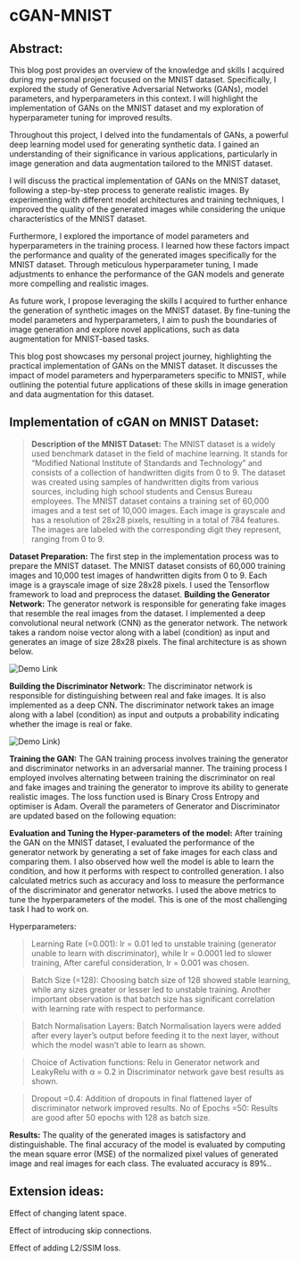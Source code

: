 # cGAN-MNIST
## Abstract:
This blog post provides an overview of the knowledge and skills I acquired during my personal project focused on the MNIST dataset. Specifically, I explored the study of Generative Adversarial Networks (GANs), model parameters, and hyperparameters in this context. I will highlight the implementation of GANs on the MNIST dataset and my exploration of hyperparameter tuning for improved results.

Throughout this project, I delved into the fundamentals of GANs, a powerful deep learning model used for generating synthetic data. I gained an understanding of their significance in various applications, particularly in image generation and data augmentation tailored to the MNIST dataset.

I will discuss the practical implementation of GANs on the MNIST dataset, following a step-by-step process to generate realistic images. By experimenting with different model architectures and training techniques, I improved the quality of the generated images while considering the unique characteristics of the MNIST dataset.

Furthermore, I explored the importance of model parameters and hyperparameters in the training process. I learned how these factors impact the performance and quality of the generated images specifically for the MNIST dataset. Through meticulous hyperparameter tuning, I made adjustments to enhance the performance of the GAN models and generate more compelling and realistic images.

As future work, I propose leveraging the skills I acquired to further enhance the generation of synthetic images on the MNIST dataset. By fine-tuning the model parameters and hyperparameters, I aim to push the boundaries of image generation and explore novel applications, such as data augmentation for MNIST-based tasks.

This blog post showcases my personal project journey, highlighting the practical implementation of GANs on the MNIST dataset. It discusses the impact of model parameters and hyperparameters specific to MNIST, while outlining the potential future applications of these skills in image generation and data augmentation for this dataset.

## Implementation of cGAN on MNIST Dataset:

> **Description of the MNIST Dataset:** The MNIST dataset is a widely used benchmark dataset in the field of machine learning. It stands for “Modified National Institute of Standards and Technology” and consists of a collection of handwritten digits from 0 to 9. The dataset was created using samples of handwritten digits from various sources, including high school students and Census Bureau employees. The MNIST dataset contains a training set of 60,000 images and a test set of 10,000 images. Each image is grayscale and has a resolution of 28x28 pixels, resulting in a total of 784 features. The images are labeled with the corresponding digit they represent, ranging from 0 to 9.

**Dataset Preparation:** The first step in the implementation process was to prepare the MNIST dataset. The MNIST dataset consists of 60,000 training images and 10,000 test images of handwritten digits from 0 to 9. Each image is a grayscale image of size 28x28 pixels. I used the Tensorflow framework to load and preprocess the dataset.
**Building the Generator Network:** The generator network is responsible for generating fake images that resemble the real images from the dataset. I implemented a deep convolutional neural network (CNN) as the generator network. The network takes a random noise vector along with a label (condition) as input and generates an image of size 28x28 pixels. The final architecture is as shown below.

![Demo Link](https://github.com/sujay-2001/cGAN-MNIST/blob/main/mnist_gen.png)

**Building the Discriminator Network:** The discriminator network is responsible for distinguishing between real and fake images. It is also implemented as a deep CNN. The discriminator network takes an image along with a label (condition) as input and outputs a probability indicating whether the image is real or fake.

![Demo Link](https://github.com/sujay-2001/cGAN-MNIST/blob/main/mnist_dis.png))
  
**Training the GAN:** The GAN training process involves training the generator and discriminator networks in an adversarial manner. The training process I employed involves alternating between training the discriminator on real and fake images and training the generator to improve its ability to generate realistic images. The loss function used is Binary Cross Entropy and optimiser is Adam. Overall the parameters of Generator and Discriminator are updated based on the following equation:

**Evaluation and Tuning the Hyper-parameters of the model:** After training the GAN on the MNIST dataset, I evaluated the performance of the generator network by generating a set of fake images for each class and comparing them. I also observed how well the model is able to learn the condition, and how it performs with respect to controlled generation. I also calculated metrics such as accuracy and loss to measure the performance of the discriminator and generator networks. I used the above metrics to tune the hyperparameters of the model. This is one of the most challenging task I had to work on.

Hyperparameters:

> Learning Rate (=0.001): lr = 0.01 led to unstable training (generator unable to learn with discriminator), while lr = 0.0001 led to slower training, After careful consideration, lr = 0.001 was chosen.

> Batch Size (=128): Choosing batch size of 128 showed stable learning, while any sizes greater or lesser led to unstable training. Another important observation is that batch size has significant correlation with learning rate with respect to performance.

> Batch Normalisation Layers: Batch Normalisation layers were added after every layer’s output before feeding it to the next layer, without which the model wasn’t able to learn as shown.

> Choice of Activation functions: Relu in Generator network and LeakyRelu with α = 0.2 in Discriminator network gave best results as shown.

> Dropout =0.4: Addition of dropouts in final flattened layer of discriminator network improved results.
> No of Epochs =50: Results are good after 50 epochs with 128 as batch size.

**Results:** The quality of the generated images is satisfactory and distinguishable. The final accuracy of the model is evaluated by computing the mean square error (MSE) of the normalized pixel values of generated image and real images for each class. The evaluated accuracy is 89%..

## Extension ideas:
Effect of changing latent space.

Effect of introducing skip connections.

Effect of adding L2/SSIM loss.
